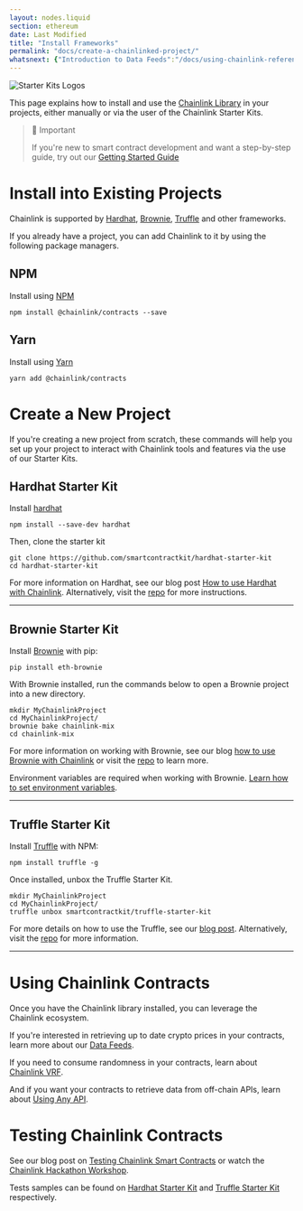 ```yaml
---
layout: nodes.liquid
section: ethereum
date: Last Modified
title: "Install Frameworks"
permalink: "docs/create-a-chainlinked-project/"
whatsnext: {"Introduction to Data Feeds":"/docs/using-chainlink-reference-contracts/", "Introduction to Chainlink VRF":"/docs/chainlink-vrf/", "Introduction to Using Any API":"/docs/request-and-receive-data/"}
---
```

![Starter Kits Logos](/files/c6e99c5-Untitled_design_23.png)

This page explains how to install and use the [Chainlink Library](../chainlink-framework/) in your projects, either manually or via the user of the Chainlink Starter Kits.

> 📘 Important
>
> If you're new to smart contract development and want a step-by-step guide, try out our [Getting Started Guide](/getting-started/)

# Install into Existing Projects

Chainlink is supported by <a href="http://hardhat.org" target="_blank">Hardhat</a>, <a href="https://eth-brownie.readthedocs.io/en/stable" target="_blank">Brownie</a>, <a href="https://www.trufflesuite.com" target="_blank">Truffle</a> and other frameworks.

If you already have a project, you can add Chainlink to it by using the following package managers.

## NPM

Install using <a href="https://www.npmjs.com/" target="_blank" rel="noreferrer, noopener">NPM</a>

```shell npm
npm install @chainlink/contracts --save
```

## Yarn

Install using <a href="https://yarnpkg.com/" target="_blank" rel="noreferrer, noopener">Yarn</a>

```shell yarn
yarn add @chainlink/contracts
```

# Create a New Project

If you're creating a new project from scratch, these commands will help you set up your project to interact with Chainlink tools and features via the use of our Starter Kits.

## Hardhat Starter Kit

Install <a href="https://hardhat.org" target="_blank"> hardhat </a>

```shell
npm install --save-dev hardhat
```

Then, clone the starter kit

```shell
git clone https://github.com/smartcontractkit/hardhat-starter-kit
cd hardhat-starter-kit
```

For more information on Hardhat, see our blog post <a href="https://blog.chain.link/using-chainlink-with-hardhat/" target="_blank">How to use Hardhat with Chainlink</a>. Alternatively, visit the <a href="https://github.com/smartcontractkit/hardhat-starter-kit/blob/main/README.md" target="_blank">repo</a> for more instructions.
___

## Brownie Starter Kit

Install <a href="https://eth-brownie.readthedocs.io/en/stable/install.html" target="_blank" rel="noreferrer, noopener">Brownie</a> with pip:

```shell
pip install eth-brownie
```

With Brownie installed, run the commands below to open a Brownie project into a new directory.

```shell
mkdir MyChainlinkProject
cd MyChainlinkProject/
brownie bake chainlink-mix
cd chainlink-mix
```

For more information on working with Brownie, see our blog <a href="https://blog.chain.link/develop-python-defi-project/" target="_blank"  rel="noreferrer, noopener">how to use Brownie with Chainlink</a> or visit the <a href="https://github.com/smartcontractkit/chainlink-mix/blob/master/README.md" target="_blank" rel="noreferrer, noopener"> repo</a> to learn more.

Environment variables are required when working with Brownie. <a target="_blank" href="https://www.twilio.com/blog/2017/01/how-to-set-environment-variables.html">Learn how to set environment variables</a>.
___

## Truffle Starter Kit

Install <a href="https://www.trufflesuite.com/truffle" target="_blank" rel="noreferrer, noopener">Truffle</a> with NPM:

```shell
npm install truffle -g
```

Once installed, unbox the Truffle Starter Kit.

```shell Truffle
mkdir MyChainlinkProject
cd MyChainlinkProject/
truffle unbox smartcontractkit/truffle-starter-kit
```

For more details on how to use the Truffle, see our <a href="https://www.trufflesuite.com/blog/using-truffle-to-interact-with-chainlink-smart-contracts" target="_blank">blog post</a>. Alternatively, visit the <a href="https://github.com/smartcontractkit/box/blob/master/README.md" target="_blank">repo</a> for more information.
___


# Using Chainlink Contracts

Once you have the Chainlink library installed, you can leverage the Chainlink ecosystem.

If you're interested in retrieving up to date crypto prices in your contracts, learn more about our [Data Feeds](../using-chainlink-reference-contracts/).

If you need to consume randomness in your contracts, learn about [Chainlink VRF](../chainlink-vrf/).

And if you want your contracts to retrieve data from off-chain APIs, learn about [Using Any API](../request-and-receive-data/).

# Testing Chainlink Contracts

See our blog post on <a href="https://blog.chain.link/testing-chainlink-smart-contracts/" target="_blank">Testing Chainlink Smart Contracts</a> or watch the <a href="https://www.youtube.com/watch?v=d8SqLaH8pu0" target="_blank">Chainlink Hackathon Workshop</a>.

Tests samples can be found on <a href="https://github.com/smartcontractkit/hardhat-starter-kit/tree/main/test" target="_blank">Hardhat Starter Kit</a> and <a href="https://github.com/smartcontractkit/truffle-starter-kit/tree/master/test" target="_blank">Truffle Starter Kit</a> respectively.
